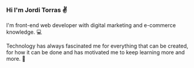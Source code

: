 ### Hi I'm Jordi Torras ✌️

I'm front-end web developer with digital marketing and e-commerce knowledge. 💻

Technology has always fascinated me for everything that can be created, for how it can be done and has motivated me to keep learning more and more. 💞

<!--
**Jorditm/Jorditm** is a ✨ _special_ ✨ repository because its `README.md` (this file) appears on your GitHub profile.

Here are some ideas to get you started:

- 🔭 I’m currently working on ...
- 🌱 I’m currently learning ...
- 👯 I’m looking to collaborate on ...
- 🤔 I’m looking for help with ...
- 💬 Ask me about ...
- 📫 How to reach me: ...
- 😄 Pronouns: ...
- ⚡ Fun fact: ...
-->
